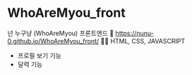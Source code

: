 # WhoAreMyou_front
넌 누구냥 (WhoAreMyou) 프론트엔드 
🔗 https://nunu-0.github.io/WhoAreMyou_front/
👩‍💻 HTML, CSS, JAVASCRIPT
- 프로필 보기 기능
- 달력 기능
